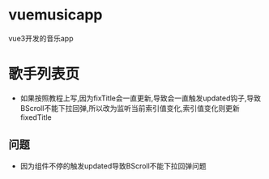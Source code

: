 # vuemusicapp
vue3开发的音乐app


# 歌手列表页
 - 如果按照教程上写,因为fixTitle会一直更新,导致会一直触发updated钩子,导致BScroll不能下拉回弹,所以改为监听当前索引值变化,索引值变化则更新fixedTitle

 
## 问题
- 因为组件不停的触发updated导致BScroll不能下拉回弹问题